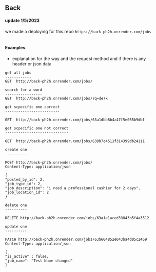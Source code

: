 ## Back

#### update 1/5/2023

we made a deploying for this repo
` https://back-ph2h.onrender.com/jobs `
<br>
<br>

#### Examples
* explanation for the way and the request method and if there is any header or json data

```
get all jobs
------------
GET  http://back-ph2h.onrender.com/jobs/
```

``` 
search for a word
-----------------
GET  http://back-ph2h.onrender.com/jobs/?q=de7k
```

```
get scpecific one correct
-------------------------

GET  http://back-ph2h.onrender.com/jobs/63a1dbb8b4a47f5e085b9dbf
```

```
get scpecific one not correct
-----------------------------

GET  http://back-ph2h.onrender.com/jobs/639b7c4511f314399db24111
```

```
create one
----------

POST http://back-ph2h.onrender.com/jobs/
Content-Type: application/json

{
"posted_by_id": 2,
"job_type_id": 2,
"job_description": "i need a professional cashier for 2 days",
"job_location_id": 2
}
```

```
delete one
----------

DELETE http://back-ph2h.onrender.com/jobs/63a1e1aced38843b5f4a3512
```

```
update one
----------

PATCH http://back-ph2h.onrender.com/jobs/63b604852e043ba4d05c2469
Content-Type: application/json

{
"is_active" : false,
"job_name": "Test Name changed"
}

```




